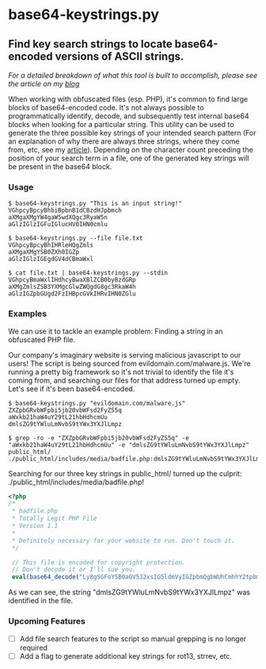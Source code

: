 # base64-keystrings.py
## Find key search strings to locate base64-encoded versions of ASCII strings.

*For a detailed breakdown of what this tool is built to accomplish, please see the article on my [blog](https://s7n.co/b64strings)*

When working with obfuscated files (esp. PHP), it's common to find large blocks of base64-encoded code. It's not always possible to programmatically identify, decode, and subsequently test internal base64 blocks when looking for a particular string. This utility can be used to generate the three possible key strings of your intended search pattern (For an explanation of why there are always three strings, where they come from, etc, see my [article](https://s7n.co/b64strings)). Depending on the character count preceding the position of your search term in a file, one of the generated key strings will be present in the base64 block. 

### Usage

```
$ base64-keystrings.py "This is an input string!"
VGhpcyBpcyBhbiBpbnB1dCBzdHJpbmch
aXMgaXMgYW4gaW5wdXQgc3RyaW5n
aGlzIGlzIGFuIGlucHV0IHN0cmlu

$ base64-keystrings.py --file file.txt
VGhpcyBpcyBhIHRleHQgZmls
aXMgaXMgYSB0ZXh0IGZp
aGlzIGlzIGEgdGV4dCBmaWxl

$ cat file.txt | base64-keystrings.py --stdin
VGhpcyBmaWxlIHdhcyBwaXBlZCB0byBzdGRp
aXMgZmlsZSB3YXMgcGlwZWQgdG8gc3RkaW4h
aGlzIGZpbGUgd2FzIHBpcGVkIHRvIHN0ZGlu
```

### Examples

We can use it to tackle an example problem: Finding a string in an obfuscated PHP file.

Our company's imaginary website is serving malicious javascript to our users! The script is being sourced from evildomain.com/malware.js. We're running a pretty big framework so it's not trivial to identify the file it's coming from, and searching our files for that address turned up empty. Let's see if it's been base64-encoded.

```
$ base64-keystrings.py "evildomain.com/malware.js" 
ZXZpbGRvbWFpbi5jb20vbWFsd2FyZS5q 
aWxkb21haW4uY29tL21hbHdhcmUu 
dmlsZG9tYWluLmNvbS9tYWx3YXJlLmpz 

$ grep -ro -e "ZXZpbGRvbWFpbi5jb20vbWFsd2FyZS5q" -e "aWxkb21haW4uY29tL21hbHdhcmUu" -e "dmlsZG9tYWluLmNvbS9tYWx3YXJlLmpz" public_html/
./public_html/includes/media/badfile.php:dmlsZG9tYWluLmNvbS9tYWx3YXJlLmpz 
```

Searching for our three key strings in public_html/ turned up the culprit: ./public_html/includes/media/badfile.php!

```php
<?php
/* 
 * badfile.php
 * Totally Legit PHP File
 * Version 1.1
 * 
 * Definitely necessary for your website to run. Don't touch it.
 */

 // This file is encoded for copyright protection.
 // Don't decode it or I'll sue you.
 eval(base64_decode("Ly8gSGFoYSB0aGV5J2xsIG5ldmVyIGZpbmQgbWUhCmhhY2tpbmdNYWluZnJhbWUoKTsKaW5qZWN0aW5nQ29kZSgpOwpicm93c2VyVGFrZW92ZXIoJ2h0dHA6Ly9ldmlsZG9tYWluLmNvbS9tYWx3YXJlLmpzJyk7"));
```

As we can see, the string "dmlsZG9tYWluLmNvbS9tYWx3YXJlLmpz" was identified in the file.

### Upcoming Features
- [ ] Add file search features to the script so manual grepping is no longer required
- [ ] Add a flag to generate additional key strings for rot13, strrev, etc.
